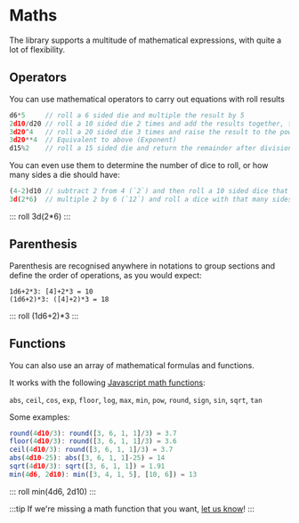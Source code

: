 # Maths

The library supports a multitude of mathematical expressions, with quite a lot of flexibility.


## Operators

You can use mathematical operators to carry out equations with roll results

```javascript
d6*5     // roll a 6 sided die and multiple the result by 5
2d10/d20 // roll a 10 sided die 2 times and add the results together, then roll a 20 sided dice and divide the two totals
3d20^4   // roll a 20 sided die 3 times and raise the result to the power of 4 (Exponent)
3d20**4  // Equivalent to above (Exponent)
d15%2    // roll a 15 sided die and return the remainder after division (Modulus)
```

You can even use them to determine the number of dice to roll, or how many sides a die should have:

```javascript
(4-2)d10 // subtract 2 from 4 (`2`) and then roll a 10 sided dice that many times
3d(2*6)  // multiple 2 by 6 (`12`) and roll a dice with that many sides 3 times
```

::: roll 3d(2*6) :::

## Parenthesis

Parenthesis are recognised anywhere in notations to group sections and define the order of operations, as you would expect:

```javascript{2}
1d6+2*3: [4]+2*3 = 10
(1d6+2)*3: ([4]+2)*3 = 18
```

::: roll (1d6+2)*3 :::


## Functions

You can also use an array of mathematical formulas and functions.

It works with the following [Javascript math functions](https://developer.mozilla.org/en-US/docs/Web/JavaScript/Reference/Global_Objects/Math#Static_methods):

`abs`, `ceil`, `cos`, `exp`, `floor`, `log`, `max`, `min`, `pow`, `round`, `sign`, `sin`, `sqrt`, `tan`

Some examples:

```javascript
round(4d10/3): round([3, 6, 1, 1]/3) = 3.7
floor(4d10/3): round([3, 6, 1, 1]/3) = 3.6
ceil(4d10/3): round([3, 6, 1, 1]/3) = 3.7
abs(4d10-25): abs([3, 6, 1, 1]-25) = 14
sqrt(4d10/3): sqrt([3, 6, 1, 1]) = 1.91
min(4d6, 2d10): min([3, 4, 1, 5], [10, 6]) = 13
```

::: roll min(4d6, 2d10) :::

:::tip
If we're missing a math function that you want, [let us know](https://github.com/dice-roller/rpg-dice-roller/issues)!
:::
